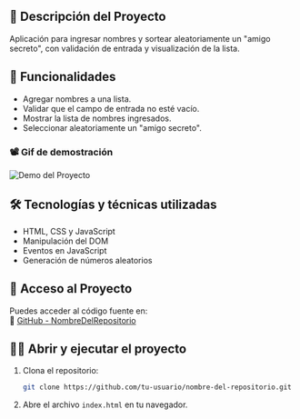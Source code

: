 ## 📌 Descripción del Proyecto  
Aplicación para ingresar nombres y sortear aleatoriamente un "amigo secreto", con validación de entrada y visualización de la lista.  

## 🎯 Funcionalidades  
- Agregar nombres a una lista.  
- Validar que el campo de entrada no esté vacío.  
- Mostrar la lista de nombres ingresados.  
- Seleccionar aleatoriamente un "amigo secreto".  

### 📽️ Gif de demostración  

   ![Demo del Proyecto]()


## 🛠️ Tecnologías y técnicas utilizadas  
- HTML, CSS y JavaScript  
- Manipulación del DOM  
- Eventos en JavaScript  
- Generación de números aleatorios  

## 🚀 Acceso al Proyecto  
Puedes acceder al código fuente en:  
🔗 [GitHub - NombreDelRepositorio](https://github.com/tu-usuario/nombre-del-repositorio)  

## 🏃‍♂️ Abrir y ejecutar el proyecto  
1. Clona el repositorio:  
   ```bash
   git clone https://github.com/tu-usuario/nombre-del-repositorio.git
   ```
2. Abre el archivo `index.html` en tu navegador.
